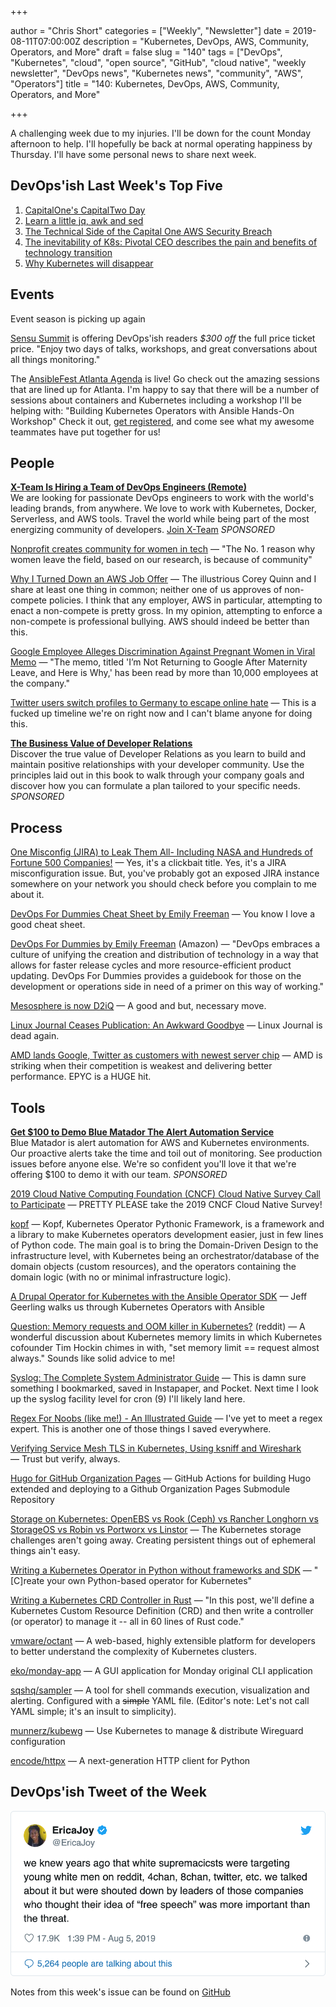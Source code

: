 +++

author = "Chris Short"
categories = ["Weekly", "Newsletter"]
date = 2019-08-11T07:00:00Z
description = "Kubernetes, DevOps, AWS, Community, Operators, and More"
draft = false
slug = "140"
tags = ["DevOps", "Kubernetes", "cloud", "open source", "GitHub", "cloud native", "weekly newsletter", "DevOps news", "Kubernetes news", "community", "AWS", "Operators"]
title = "140: Kubernetes, DevOps, AWS, Community, Operators, and More"

+++

A challenging week due to my injuries. I'll be down for the count Monday afternoon to help. I'll hopefully be back at normal operating happiness by Thursday. I'll have some personal news to share next week.

## DevOps'ish Last Week's Top Five

1. [CapitalOne's CapitalTwo Day](https://www.lastweekinaws.com/blog/capitalones-capitaltwo-day/)
1. [Learn a little jq, awk and sed](https://letterstoanewdeveloper.com/2019/07/29/learn-a-little-jq-awk-and-sed/)
1. [The Technical Side of the Capital One AWS Security Breach](https://start.jcolemorrison.com/the-technical-side-of-the-capital-one-aws-security-breach/)
1. [The inevitability of K8s: Pivotal CEO describes the pain and benefits of technology transition](https://www.theregister.co.uk/2019/07/29/pivotal_ceo_interview/)
1. [Why Kubernetes will disappear](https://levelup.gitconnected.com/why-kubernetes-will-disappear-10ffcfb39f01?gi=9107aafda7ae)

## Events

Event season is picking up again

[Sensu Summit](https://ti.to/sensu/sensu-summit-2019/discount/DevOpsIsh) is offering DevOps'ish readers *$300 off* the full price ticket price. "Enjoy two days of talks, workshops, and great conversations about all things monitoring."

The [AnsibleFest Atlanta Agenda](https://cshort.co/fest) is live! Go check out the amazing sessions that are lined up for Atlanta. I'm happy to say that there will be a number of sessions about containers and Kubernetes including a workshop I'll be helping with: "Building Kubernetes Operators with Ansible Hands-On Workshop" Check it out, [get registered](https://cshort.co/fest-reg), and come see what my awesome teammates have put together for us!

## People

[**X-Team Is Hiring a Team of DevOps Engineers (Remote)**](https://cshort.co/2GImsty)  
We are looking for passionate DevOps engineers to work with the world's leading brands, from anywhere. We love to work with Kubernetes, Docker, Serverless, and AWS tools. Travel the world while being part of the most energizing community of developers. [Join X-Team](https://x-team.com/remote-devops-engineer-jobs/?utm_source=devopsish&utm_medium=email-ad) *SPONSORED*

[Nonprofit creates community for women in tech](https://www.wraltechwire.com/2019/08/07/non-profit-creates-community-for-women-in-tech/) — "The No. 1 reason why women leave the field, based on our research, is because of community"

[Why I Turned Down an AWS Job Offer](https://www.lastweekinaws.com/blog/why-i-turned-down-an-aws-job-offer/) — The illustrious Corey Quinn and I share at least one thing in common; neither one of us approves of non-compete policies. I think that any employer, AWS in particular, attempting to enact a non-compete is pretty gross. In my opinion, attempting to enforce a non-compete is professional bullying. AWS should indeed be better than this.

[Google Employee Alleges Discrimination Against Pregnant Women in Viral Memo](https://www.vice.com/en_us/article/59nmkx/google-employee-alleges-discrimination-against-pregnant-women-in-viral-memo) — "The memo, titled 'I’m Not Returning to Google After Maternity Leave, and Here is Why,' has been read by more than 10,000 employees at the company."

[Twitter users switch profiles to Germany to escape online hate](https://www.cnbc.com/2019/08/02/twitter-users-switch-profiles-to-germany-to-escape-online-hate.html) — This is a fucked up timeline we're on right now and I can't blame anyone for doing this.

[**The Business Value of Developer Relations**](https://cshort.co/2K9XsgV)  
Discover the true value of Developer Relations as you learn to build and maintain positive relationships with your developer community. Use the principles laid out in this book to walk through your company goals and discover how you can formulate a plan tailored to your specific needs. *SPONSORED*

## Process

[One Misconfig (JIRA) to Leak Them All- Including NASA and Hundreds of Fortune 500 Companies!](https://medium.com/@logicbomb_1/one-misconfig-jira-to-leak-them-all-including-nasa-and-hundreds-of-fortune-500-companies-a70957ef03c7) — Yes, it's a clickbait title. Yes, it's a JIRA misconfiguration issue. But, you've probably got an exposed JIRA instance somewhere on your network you should check before you complain to me about it.

[DevOps For Dummies Cheat Sheet by Emily Freeman](https://www.dummies.com/business/operations-management/devops-for-dummies-cheat-sheet/) — You know I love a good cheat sheet.

[DevOps For Dummies by Emily Freeman](https://amzn.to/2YWRrsr) (Amazon) — "DevOps embraces a culture of unifying the creation and distribution of technology in a way that allows for faster release cycles and more resource-efficient product updating. DevOps For Dummies provides a guidebook for those on the development or operations side in need of a primer on this way of working."

[Mesosphere is now D2iQ](https://d2iq.com/blog/mesosphere-is-now-d2iq) — A good and but, necessary move.

[Linux Journal Ceases Publication: An Awkward Goodbye](https://www.linuxjournal.com/content/linux-journal-ceases-publication-awkward-goodbye) — Linux Journal is dead again.

[AMD lands Google, Twitter as customers with newest server chip](https://www.reuters.com/article/us-amd-alphabet-idUSKCN1UX2KL) — AMD is striking when their competition is weakest and delivering better performance. EPYC is a HUGE hit.

## Tools

[**Get $100 to Demo Blue Matador The Alert Automation Service**](https://cshort.co/2YKgZg4)  
Blue Matador is alert automation for AWS and Kubernetes environments. Our proactive alerts take the time and toil out of monitoring. See production issues before anyone else. We're so confident you'll love it that we're offering $100 to demo it with our team. *SPONSORED*

[2019 Cloud Native Computing Foundation (CNCF) Cloud Native Survey Call to Participate](https://www.cncf.io/blog/2019/08/08/2019-cncf-cloud-native-survey-call-to-participate/) — PRETTY PLEASE take the 2019 CNCF Cloud Native Survey!

[kopf](https://github.com/zalando-incubator/kopf) — Kopf, Kubernetes Operator Pythonic Framework, is a framework and a library to make Kubernetes operators development easier, just in few lines of Python code. The main goal is to bring the Domain-Driven Design to the infrastructure level, with Kubernetes being an orchestrator/database of the domain objects (custom resources), and the operators containing the domain logic (with no or minimal infrastructure logic).

[A Drupal Operator for Kubernetes with the Ansible Operator SDK](https://www.jeffgeerling.com/blog/2019/drupal-operator-kubernetes-ansible-operator-sdk) — Jeff Geerling walks us through Kubernetes Operators with Ansible

[Question: Memory requests and OOM killer in Kubernetes?](https://www.reddit.com/r/kubernetes/comments/clhi23/question_memory_requests_and_oom_killer_in/) (reddit) — A wonderful discussion about Kubernetes memory limits in which Kubernetes cofounder Tim Hockin chimes in with, "set memory limit == request almost always." Sounds like solid advice to me!

[Syslog: The Complete System Administrator Guide](https://devconnected.com/syslog-the-complete-system-administrator-guide/) — This is damn sure something I bookmarked, saved in Instapaper, and Pocket. Next time I look up the syslog facility level for cron (9) I'll likely land here.

[Regex For Noobs (like me!) - An Illustrated Guide](https://www.janmeppe.com/blog/regex-for-noobs/) — I've yet to meet a regex expert. This is another one of those things I saved everywhere.

[Verifying Service Mesh TLS in Kubernetes, Using ksniff and Wireshark](https://blog.getambassador.io/verifying-service-mesh-tls-in-kubernetes-using-ksniff-and-wireshark-454b1e3f4dc9) — Trust but verify, always.

[Hugo for GitHub Organization Pages](https://github.com/marketplace/actions/hugo-for-github-organization-pages) — GitHub Actions for building Hugo extended and deploying to a Github Organization Pages Submodule Repository

[Storage on Kubernetes: OpenEBS vs Rook (Ceph) vs Rancher Longhorn vs StorageOS vs Robin vs Portworx vs Linstor](http://vitobotta.com/2019/08/06/kubernetes-storage-openebs-rook-longhorn-storageos-robin-portworx/) — The Kubernetes storage challenges aren't going away. Creating persistent things out of ephemeral things ain't easy.

[Writing a Kubernetes Operator in Python without frameworks and SDK](https://medium.com/flant-com/kubernetes-operator-in-python-451f2d2e33f3) — "[C]reate your own Python-based operator for Kubernetes"

[Writing a Kubernetes CRD Controller in Rust](http://technosophos.com/2019/08/07/writing-a-kubernetes-controller-in-rust.html) — "In this post, we'll define a Kubernetes Custom Resource Definition (CRD) and then write a controller (or operator) to manage it -- all in 60 lines of Rust code."

[vmware/octant](https://github.com/vmware/octant) — A web-based, highly extensible platform for developers to better understand the complexity of Kubernetes clusters.

[eko/monday-app](https://github.com/eko/monday-app) — A GUI application for Monday original CLI application

[sqshq/sampler](https://github.com/sqshq/sampler) — A tool for shell commands execution, visualization and alerting. Configured with a ~~simple~~ YAML file. (Editor's note: Let's not call YAML simple; it's an insult to simplicity).

[munnerz/kubewg](https://github.com/munnerz/kubewg) — Use Kubernetes to manage & distribute Wireguard configuration

[encode/httpx](https://github.com/encode/httpx) — A next-generation HTTP client for Python

## DevOps'ish Tweet of the Week

[![DevOps'ish Tweet of the Week][tweet]](https://twitter.com/EricaJoy/status/1158432433324187650)

[tweet]: 140-tweet-of-the-week.png

Notes from this week's issue can be found on [GitHub](https://github.com/chris-short/devopsish.com/blob/master/content/post/140/notes.md)
